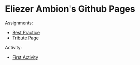 # **Eliezer Ambion's Github Pages**

Assignments:
- [Best Practice](Best-Practice/index.html)
- [Tribute Page](Tribute-page/index.html)


Activity:
- [First Activity](Activity-1/index.html)

